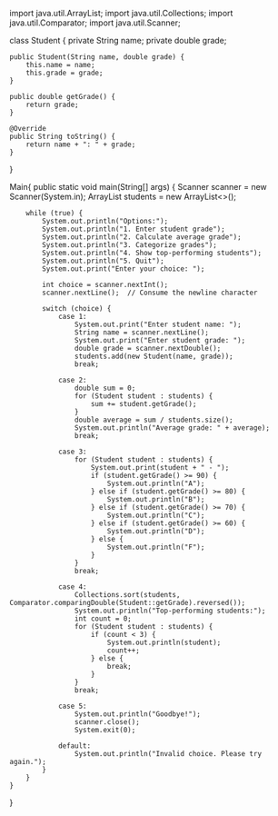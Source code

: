 import java.util.ArrayList;
import java.util.Collections;
import java.util.Comparator;
import java.util.Scanner;

class Student {
    private String name;
    private double grade;

    public Student(String name, double grade) {
        this.name = name;
        this.grade = grade;
    }

    public double getGrade() {
        return grade;
    }

    @Override
    public String toString() {
        return name + ": " + grade;
    }
}

Main{
    public static void main(String[] args) {
        Scanner scanner = new Scanner(System.in);
        ArrayList<Student> students = new ArrayList<>();

        while (true) {
            System.out.println("Options:");
            System.out.println("1. Enter student grade");
            System.out.println("2. Calculate average grade");
            System.out.println("3. Categorize grades");
            System.out.println("4. Show top-performing students");
            System.out.println("5. Quit");
            System.out.print("Enter your choice: ");

            int choice = scanner.nextInt();
            scanner.nextLine();  // Consume the newline character

            switch (choice) {
                case 1:
                    System.out.print("Enter student name: ");
                    String name = scanner.nextLine();
                    System.out.print("Enter student grade: ");
                    double grade = scanner.nextDouble();
                    students.add(new Student(name, grade));
                    break;

                case 2:
                    double sum = 0;
                    for (Student student : students) {
                        sum += student.getGrade();
                    }
                    double average = sum / students.size();
                    System.out.println("Average grade: " + average);
                    break;

                case 3:
                    for (Student student : students) {
                        System.out.print(student + " - ");
                        if (student.getGrade() >= 90) {
                            System.out.println("A");
                        } else if (student.getGrade() >= 80) {
                            System.out.println("B");
                        } else if (student.getGrade() >= 70) {
                            System.out.println("C");
                        } else if (student.getGrade() >= 60) {
                            System.out.println("D");
                        } else {
                            System.out.println("F");
                        }
                    }
                    break;

                case 4:
                    Collections.sort(students, Comparator.comparingDouble(Student::getGrade).reversed());
                    System.out.println("Top-performing students:");
                    int count = 0;
                    for (Student student : students) {
                        if (count < 3) {
                            System.out.println(student);
                            count++;
                        } else {
                            break;
                        }
                    }
                    break;

                case 5:
                    System.out.println("Goodbye!");
                    scanner.close();
                    System.exit(0);

                default:
                    System.out.println("Invalid choice. Please try again.");
            }
        }
    }
}
